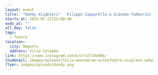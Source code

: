 ```yaml
---
layout: event
title: '"Dandy Alighieri" - Filippo Capparella & Giacomo Tamburini'
starts_at: 2023-05-11T21:00:00
ends_at: ""
all_day: false
tags:
  - Teatro
location:
  city: Magenta
  address: Villa Colombo
link: https://www.instagram.com/p/Crv27JdokRb/
thumbnail: images/uploads/felix-mooneeram-evlkofkq5re-unsplash.webp
flyer: images/uploads/dandy.png
---
```

